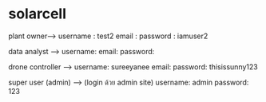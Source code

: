 # solarcell

plant owner-->
username : test2
email : 
password : iamuser2


data analyst -->
username: 
email: 
password: 

drone controller -->
username: sureeyanee
email:
password: thisissunny123

super user (admin) --> (login ด้วย admin site)
username: admin
password: 123
